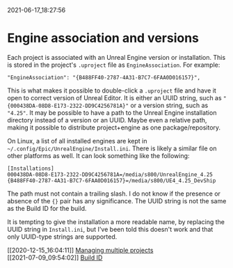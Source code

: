 2021-06-17_18:27:56

# Engine association and versions

Each project is associated with an Unreal Engine version or installation.
This is stored in the project's `.uproject` file as `EngineAssociation`.
For example:
```
"EngineAssociation": "{B488FF40-2787-4A31-B7C7-6FAA0D016157}",
```
This is what makes it possible to double-click a `.uproject` file and have it open to correct version of Unreal Editor.
It is either an UUID string, such as `"{000438DA-08D8-E173-2322-DD9C4256781A}"` or a version string, such as `"4.25"`.
It may be possible to have a path to the Unreal Engine installation directory instead of a version or an UUID.
Maybe even a relative path, making it possible to distribute project+engine as one package/repository.

On Linux, a list of all installed engines are kept in `~/.config/Epic/UnrealEngine/Install.ini`.
There is likely a similar file on other platforms as well.
It can look something like the following:
```
[Installations]
000438DA-08D8-E173-2322-DD9C4256781A=/media/s800/UnrealEngine_4.25
{B488FF40-2787-4A31-B7C7-6FAA0D016157}=/media/s800/UE4_4.25_DevShip
```
The path must not contain a trailing slash.
I do not know if the presence or absence of the `{}` pair has any significance.
The UUID string is not the same as the Build ID for the build.

It is tempting to give the installation a more readable name, by replacing the UUID string in `Install.ini`, but I've been told this doesn't work and that only UUID-type strings are supported.

[[2020-12-15_16:04:11]] [Managing multiple projects](./Managing%20multiple%20projects.md)  
[[2021-07-09_09:54:02]] [Build ID](./Build%20ID.md)  
